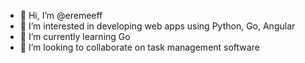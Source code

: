 - 👋 Hi, I’m @eremeeff
- 👀 I’m interested in developing web apps using Python, Go, Angular
- 🌱 I’m currently learning Go
- 💞️ I’m looking to collaborate on task management software

<!---
eremeeff/eremeeff is a ✨ special ✨ repository because its `README.md` (this file) appears on your GitHub profile.
You can click the Preview link to take a look at your changes.
--->
